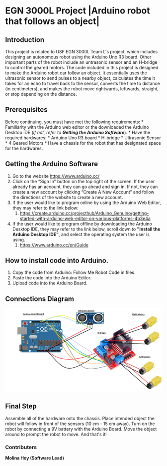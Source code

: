 # EGN 3000L Project  |Arduino robot that follows an object|
## Introduction
  This project is related to USF EGN 3000L Team L's project, which includes designing an autonomous robot using the Arduino Uno R3 board. Other important parts of the robot include an untrasonic sensor and an H-bridge to control the geared motors. The code included in this project is designed to make the Arduino robot car follow an object. It essentially uses the ultrasonic sensor to send pulses to a nearby object, calculates the time it takes for an echo to travel back to the sensor, converts the time to distance (in centimeters), and makes the robot move rightwards, leftwards, straight, or stop depending on the distance.
  
## Prerequisites
   Before continuing, you must have met the following requirements:
    * Familiarity with the Arduino web editor or the downloaded the Arduino Desktop IDE (*If not, refer to __Getting the Arduino Software__*).
    * Have the required hardwares: 
      * Arduino Uno R3 board
      * H-bridge
      * Ultrasonic Sensor
      * 4 Geared Motors
     * Have a chassis for the robot that has designated space for the hardwares.
     
## Getting the Arduino Software
  1. Go to the website https://www.arduino.cc/
  2. Click on the “Sign In” button on the top right of the screen. If the user already has an account, they can go ahead and sign in. If not, they can create a new account by clicking “Create A New Account” and follow the directions of the website to create a new account.
  3. If the user would like to program online by using the Arduino Web Editor, they may refer to the link below:
      1. https://create.arduino.cc/projecthub/Arduino_Genuino/getting-started-with-arduino-web-editor-on-various-platforms-4b3e4a
  4. If the user would like to program offline by downloading the Arduino Desktop IDE, they may refer to the link below, scroll down to __"Install the Arduino Desktop IDE"__, and select the operating system the user is using.
      1. https://www.arduino.cc/en/Guide
    
  ## How to install code into Arduino.
  1. Copy the code from Arduino: Follow Me Robot Code in files.
  2. Paste the code into the Arduino Editor.
  3. Upload code into the Arduino Board.
    
 ## Connections Diagram
   ![](connections.png)
   
 ## Final Step
  Assemble all of the hardware onto the chassis. Place intended object the robot will follow in front of the sensors (10 cm - 15 cm away). Turn on the robot by connecting a 9V battery with the Arduino Board. Move the object around to prompt the robot to move. And that's it!

### Contributers
  __Molina Hoy (Software Lead)__
